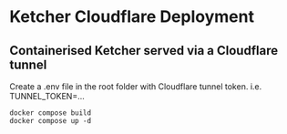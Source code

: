 # Ketcher Cloudflare Deployment

## Containerised Ketcher served via a Cloudflare tunnel

Create a .env file in the root folder with Cloudflare tunnel token. i.e. TUNNEL_TOKEN=...

```shell
docker compose build
docker compose up -d
```

